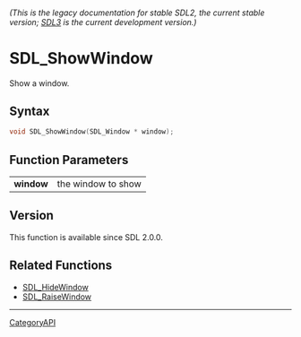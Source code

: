 ###### (This is the legacy documentation for stable SDL2, the current stable version; [SDL3](https://wiki.libsdl.org/SDL3/) is the current development version.)
# SDL_ShowWindow

Show a window.

## Syntax

```c
void SDL_ShowWindow(SDL_Window * window);

```

## Function Parameters

|                |                    |
| -------------- | ------------------ |
| **window**     | the window to show |

## Version

This function is available since SDL 2.0.0.

## Related Functions

* [SDL_HideWindow](SDL_HideWindow.md)
* [SDL_RaiseWindow](SDL_RaiseWindow.md)

----
[CategoryAPI](CategoryAPI.md)
